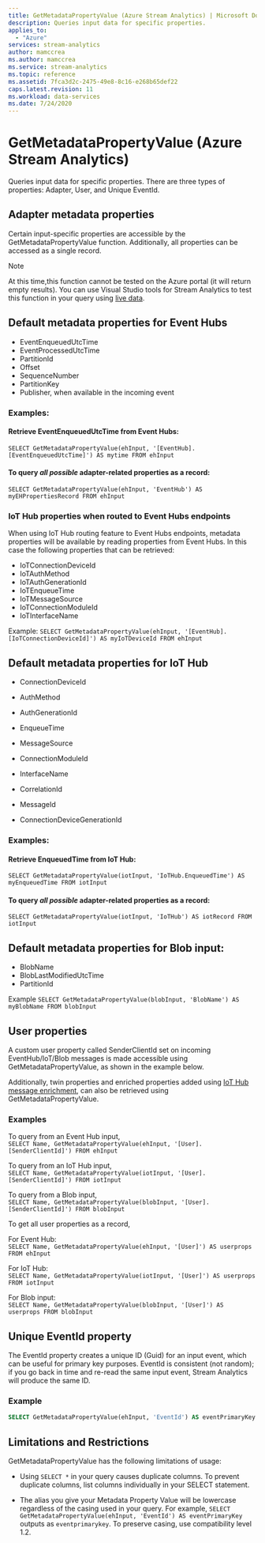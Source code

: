 ```yaml
---
title: GetMetadataPropertyValue (Azure Stream Analytics) | Microsoft Docs
description: Queries input data for specific properties.
applies_to: 
  - "Azure"
services: stream-analytics
author: mamccrea
ms.author: mamccrea
ms.service: stream-analytics
ms.topic: reference
ms.assetid: 7fca3d2c-2475-49e8-8c16-e268b65def22
caps.latest.revision: 11
ms.workload: data-services
ms.date: 7/24/2020
---
```

# GetMetadataPropertyValue (Azure Stream Analytics)

Queries input data for specific properties. There are three types of properties: Adapter, User, and Unique EventId.
  
## Adapter metadata properties

Certain input-specific properties are accessible by the GetMetadataPropertyValue function. Additionally, all properties can be accessed as a single record. 

> [!NOTE]
> At this time,this function cannot be tested on the Azure portal (it will return empty results). You can use Visual Studio tools for Stream Analytics to test this function in your query using [live data](https://docs.microsoft.com/azure/stream-analytics/stream-analytics-live-data-local-testing).

##  Default metadata properties for Event Hubs
* EventEnqueuedUtcTime
* EventProcessedUtcTime
* PartitionId
* Offset
* SequenceNumber
* PartitionKey
* Publisher, when available in the incoming event

### Examples:
#### Retrieve EventEnqueuedUtcTime from Event Hubs:
`SELECT GetMetadataPropertyValue(ehInput, '[EventHub].[EventEnqueuedUtcTime]') AS mytime FROM ehInput`

#### To query *all possible* adapter-related properties as a record:
`SELECT GetMetadataPropertyValue(ehInput, 'EventHub') AS myEHPropertiesRecord FROM ehInput`

### IoT Hub properties when routed to Event Hubs endpoints
When using IoT Hub routing feature to Event Hubs endpoints, metadata properties will be available by reading properties from  Event Hubs. In this case the following properties that can be retrieved:
* IoTConnectionDeviceId
* IoTAuthMethod
* IoTAuthGenerationId
* IoTEnqueueTime
* IoTMessageSource
* IoTConnectionModuleId
* IoTInterfaceName

Example:
`SELECT GetMetadataPropertyValue(ehInput, '[EventHub].[IoTConnectionDeviceId]') AS myIoTDeviceId FROM ehInput`

## Default metadata properties for IoT Hub
* ConnectionDeviceId
* AuthMethod
* AuthGenerationId 
* EnqueueTime
* MessageSource
* ConnectionModuleId
* InterfaceName
* CorrelationId
* MessageId

* ConnectionDeviceGenerationId

### Examples:
#### Retrieve EnqueuedTime from IoT Hub:
`SELECT GetMetadataPropertyValue(iotInput, 'IoTHub.EnqueuedTime') AS myEnqueuedTime FROM iotInput`
#### To query *all possible* adapter-related properties as a record:
`SELECT GetMetadataPropertyValue(iotInput, 'IoTHub') AS iotRecord FROM iotInput`


## Default metadata properties for Blob input:  
* BlobName
* BlobLastModifiedUtcTime
* PartitionId

Example
`SELECT GetMetadataPropertyValue(blobInput, 'BlobName') AS myBlobName FROM blobInput`

## User properties

A custom user property called SenderClientId set on incoming EventHub/IoT/Blob messages is made accessible using GetMetadataPropertyValue, as shown in the example below.

Additionally, twin properties and enriched properties added using [IoT Hub message enrichment](https://docs.microsoft.com/azure/iot-hub/iot-hub-message-enrichments-overview), can also be retrieved using GetMetadataPropertyValue.

### Examples

To query from an Event Hub input,  
`SELECT Name, GetMetadataPropertyValue(ehInput, '[User].[SenderClientId]') FROM ehInput`

To query from an IoT Hub input,  
`SELECT Name, GetMetadataPropertyValue(iotInput, '[User].[SenderClientId]') FROM iotInput`

To query from a Blob input,  
`SELECT Name, GetMetadataPropertyValue(blobInput, '[User].[SenderClientId]') FROM blobInput`

To get all user properties as a record,

For Event Hub:  
`SELECT Name, GetMetadataPropertyValue(ehInput, '[User]') AS userprops FROM ehInput`

For IoT Hub:  
`SELECT Name, GetMetadataPropertyValue(iotInput, '[User]') AS userprops FROM iotInput`

For Blob input:  
`SELECT Name, GetMetadataPropertyValue(blobInput, '[User]') AS userprops FROM blobInput`


## Unique EventId property

The EventId property creates a unique ID (Guid) for an input event, which can be useful for primary key purposes. EventId is consistent (not random); if you go back in time and re-read the same input event, Stream Analytics will produce the same ID.

### Example

```SQL
SELECT GetMetadataPropertyValue(ehInput, 'EventId') AS eventPrimaryKey FROM ehInput
```

## Limitations and Restrictions

GetMetadataPropertyValue has the following limitations of usage:

* Using `SELECT *` in your query causes duplicate columns. To prevent duplicate columns, list columns individually in your SELECT statement.

* The alias you give your Metadata Property Value will be lowercase regardless of the casing used in your query. For example, `SELECT GetMetadataPropertyValue(ehInput, 'EventId') AS eventPrimaryKey` outputs as `eventprimarykey`. To preserve casing, use compatibility level 1.2.
